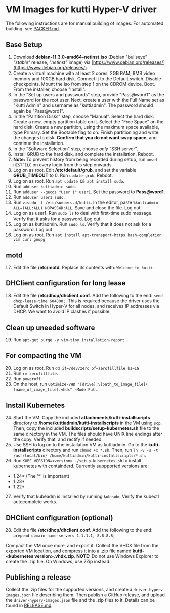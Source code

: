 # VM Images for kutti Hyper-V driver

The following instructions are for manual building of images. For automated building, see [PACKER.md](PACKER.md).

## Base Setup

1. Download **debian-11.3.0-amd64-netinst.iso** (Debian "bullseye" _"stable"_ release, _"netinst"_ image) via [https://www.debian.org/releases/](https://www.debian.org/releases/).
2. Create a virtual machine with at least 2 cores, 2GB RAM, 8MB video memory and 100GB hard disk. Connect it to the Default switch. Disable checkpoints. Mount the iso from step 1 on the CDROM device. Boot. From the installer, choose "Install".
3. In the "Set up users and passwords" step, provide "Pass@word1" as the password for the root user. Next, create a user with the Full Name set as "Kutti Admin" and username as "kuttiadmin". The password should again be "Pass@word1".
4. In the "Partition Disks" step, choose "Manual". Select the hard disk. Create a new, empty partition table on it. Select the "Free Space" on the hard disk. Create a new partition, using the maximum space available, type Primary. Set the Bootable flag to on. Finish partitioning and write the changes to disk. **Confirm that you do not want swap space**, and continue the installation.
5. In the "Software Selection" step, choose _only_ "SSH server".
6. Install GRUB to the hard disk, and complete the installation. Reboot.
7. **Note:** To prevent history from being recorded during setup, run `unset HISTFILE` on every login from this step onwards.
8. Log on as root. Edit **/etc/default/grub**, and set the variable **GRUB_TIMEOUT** to 0. Run `update-grub`. Reboot.
9. Log on as root. Run `apt update && apt install sudo`.
10. Run `adduser kuttiadmin sudo`.
11. Run `adduser --gecos "User 1" user1`. Set the password to **Pass@word1**.
12. Run `adduser user1 sudo`.
13. Run `visudo -f /etc/sudoers.d/kutti`. In the editor, paste `%kuttiadmin ALL=(ALL:ALL) NOPASSWD:ALL`. Save and close the file. Log out.
14. Log on as user1. Run `sudo ls` to deal with first-time sudo message. Verify that it asks for a password. Log out.
15. Log on as kuttiadmin. Run `sudo ls`. Verify that it does not ask for a password. Log out.
16. Log on as root. Run `apt install apt-transport-https bash-completion vim curl gnupg`

## motd

17. Edit the file **/etc/motd**. Replace its contents with: `Welcome to kutti.`

## DHClient configuration for long lease

18. Edit the file **/etc/dhcp/dhclient.conf**. Add the following to the end: `send dhcp-lease-time 604800;`. This is required because the driver uses the Default Switch in Hyper-V for all nodes, and receives IP addresses via DHCP. We want to avoid IP clashes if possible.

## Clean up uneeded software

19. Run `apt-get purge -y vim-tiny installation-report`

## For compacting the VM

20. Log on as root. Run `dd if=/dev/zero of=zerofillfile bs=1G`
21. Run `rm zerofillfile`.
22. Run `poweroff`.
23. On the host, run `Optimize-VHD "[drive]:\[path_to_image_file]\[name_of_image_file].vhdx" -Mode Full`.

## Install Kubernetes

24. Start the VM. Copy the included **attachments/kutti-installscripts** directory  to **/home/kuttiadmin/kutti-installscripts** in the VM using `scp`. Then, copy the included **buildscripts/setup-kubernetes.sh** file to the same directory in the VM. The files should have UNIX line endings after the copy. Verify that, and rectify if needed.
25. Use SSH to log on to the installation VM as kuttiadmin. Go to the **kutti-installscripts** directory and run `chmod +x *.sh`. Then, run `ln -v -s -t /usr/local/bin/ /home/kuttiadmin/kutti-installscripts/*.sh`.
26. Run `KUBE_VERSION=<version> ./setup-kubernetes.sh` to install kubernetes with containderd. Currently suppported versions are:

* 1.24\* (The '*' is important)
* 1.23*
* 1.22*

27. Verify that kubeadm is installed by running `kubeadm`. Verify the kubectl autocomplete works.

## DHClient configuration (optional)

28. Edit the file **/etc/dhcp/dhclient.conf**. Add the following to the end: `prepend domain-name-servers 1.1.1.1, 8.8.8.8;`

Compact the VM once more, and export it. Collect the VHDX file from the exported VM location, and compress it into a .zip file named **kutti-\<kubernetes version\>.vhdx.zip**. **NOTE:** Do not use Windows Explorer to create the .zip file. On Windows, use 7Zip instead.

## Publishing a release

Collect the .zip files for the supported versions, and create a `driver-hyperv-images.json` file describing them. Then publish a GitHub release, and upload the `driver-hyperv-images.json` file and the .zip files to it. Details can be found in [RELEASE.md](RELEASE.md).
